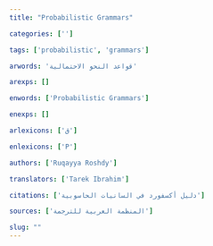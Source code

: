 ```yaml
---
title: "Probabilistic Grammars"

categories: ['']

tags: ['probabilistic', 'grammars']

arwords: 'قواعد النحو الاحتمالية'

arexps: []

enwords: ['Probabilistic Grammars']

enexps: []

arlexicons: ['ق']

enlexicons: ['P']

authors: ['Ruqayya Roshdy']

translators: ['Tarek Ibrahim']

citations: ['دليل أكسفورد في السانيات الحاسوبية']

sources: ['المنظمة العربية للترجمة']

slug: ""
---
```

